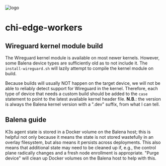 ![logo](./chi-edge-raspberrypi-logo.png)

# chi-edge-workers

## Wireguard kernel module build

The Wireguard kernel module is available on most newer kernels. However, some Balena
device types are sufficiently old as to not include it. The `install-wireguard.sh` will
lazily attempt to compile the kernel module on build.

Because builds will usually NOT happen on the target device, we will not be able to
reliably detect support for Wireguard in the kernel. Therefore, each type of device that
needs a custom build should be added to the `case` statement to point to the latest
available kernel header file. **N.B.**: the version is always the Balena kernel version
with a ".dev" suffix, from what I can tell.

## Balena guide

K3s agent state is stored in a Docker volume on the Balena host; this is helpful not
only because it means the state is not stored wastefully in an overlay filesystem, but
also means it persists across deployments. This also means that additional state may
need to be cleaned up if, e.g., the control plane radically changes and a fresh node
enrollment is appropriate. "Purge device" will clean up Docker volumes on the Balena
host to help with this.
